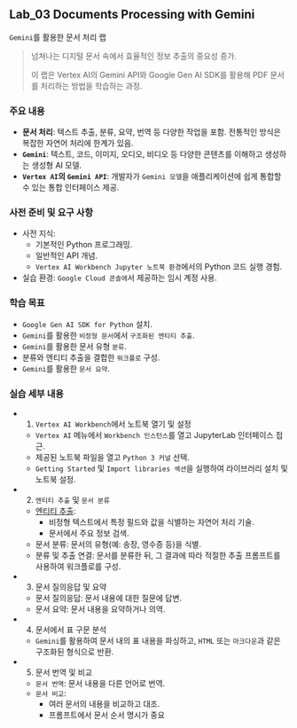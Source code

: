 ## Lab_03 Documents Processing with Gemini
`Gemini`를 활용한 문서 처리 랩

> 
> 넘쳐나는 디지털 문서 속에서 효율적인 정보 추출의 중요성 증가. 
> 
> 이 랩은 Vertex AI의 Gemini API와 Google Gen AI SDK를 활용해 PDF 문서를 처리하는 방법을 학습하는 과정.


### 주요 내용
* **문서 처리**: 텍스트 추출, 분류, 요약, 번역 등 다양한 작업을 포함. 전통적인 방식은 복잡한 자연어 처리에 한계가 있음.
* **`Gemini`**: 텍스트, 코드, 이미지, 오디오, 비디오 등 다양한 콘텐츠를 이해하고 생성하는 생성형 AI 모델.
* **`Vertex AI`의 `Gemini API`**: 개발자가 `Gemini 모델`을 애플리케이션에 쉽게 통합할 수 있는 통합 인터페이스 제공.

### 사전 준비 및 요구 사항
* 사전 지식:
  * 기본적인 Python 프로그래밍.
  * 일반적인 API 개념.
  * `Vertex AI Workbench Jupyter 노트북 환경`에서의 Python 코드 실행 경험.
* 실습 환경: `Google Cloud 콘솔에`서 제공하는 임시 계정 사용.

### 학습 목표
* `Google Gen AI SDK for Python` 설치.
* `Gemini`를 활용한 `비정형 문서`에서 `구조화된 엔티티 추출`.
* `Gemini`를 활용한 문서 유형 `분류`.
* 분류와 엔티티 추출을 결합한 `워크플로` 구성.
* `Gemini`를 활용한 `문서 요약`.

### 실습 세부 내용
* 1. `Vertex AI Workbench`에서 노트북 열기 및 설정
  * `Vertex AI` 메뉴에서 `Workbench 인스턴스`를 열고 JupyterLab 인터페이스 접근.
  * 제공된 노트북 파일을 열고 `Python 3 커널` 선택.
  * `Getting Started` 및 `Import libraries 섹션`을 실행하여 라이브러리 설치 및 노트북 설정.

* 2. `엔티티 추출` 및 `문서 분류`
  * [엔티티 추출](https://en.wikipedia.org/wiki/Named-entity_recognition): 
    * 비정형 텍스트에서 특정 필드와 값을 식별하는 자연어 처리 기술.
    * 문서에서 주요 정보 검색.
  * 문서 분류: 문서의 유형(예: 송장, 영수증 등)을 식별.
  * 분류 및 추출 연결: 문서를 분류한 뒤, 그 결과에 따라 적절한 추출 프롬프트를 사용하여 워크플로를 구성.

* 3. 문서 질의응답 및 요약
  * 문서 질의응답: 문서 내용에 대한 질문에 답변.
  * 문서 요약: 문서 내용을 요약하거나 의역.

* 4. 문서에서 표 구문 분석
  * `Gemini`를 활용하여 문서 내의 표 내용을 파싱하고, `HTML` 또는 `마크다운`과 같은 구조화된 형식으로 반환.

* 5. 문서 번역 및 비교
  * `문서 번역`: 문서 내용을 다른 언어로 번역.
  * `문서 비교`: 
    * 여러 문서의 내용을 비교하고 대조. 
    * 프롬프트에서 문서 순서 명시가 중요